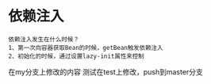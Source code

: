 # 依赖注入
~~~ 
依赖注入发生在什么时候？
1、第一次向容器获取Bean的时候，getBean触发依赖注入
2、初始化的时候，通过设置lazy-init属性来控制
~~~
在my分支上修改的内容
测试在test上修改，push到master分支